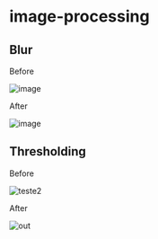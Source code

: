 # image-processing

## Blur

Before

![image](https://user-images.githubusercontent.com/35679266/163719761-27b32ec8-02bb-4f53-99ea-5c3e5ff26cfd.png)

After

![image](https://user-images.githubusercontent.com/35679266/163719785-c26e2424-b179-4f73-a11c-a3fe148f02ee.png)

## Thresholding 

Before

![teste2](https://user-images.githubusercontent.com/35679266/163719688-30bddf1a-47ba-40cb-adad-8c2ff208e24a.png)

After

![out](https://user-images.githubusercontent.com/35679266/163719732-3bddd1f9-b6aa-40e2-a6ce-e290da4c2b36.png)
